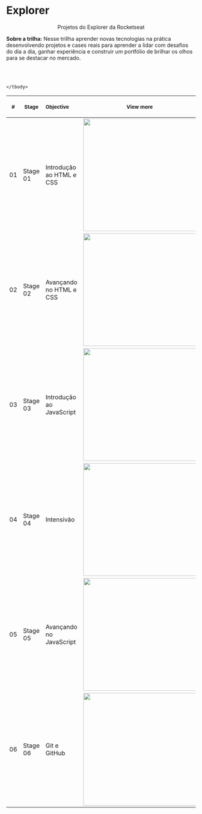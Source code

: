 # Explorer

<p align="center">
    Projetos do Explorer da Rocketseat <br>
   <p><strong>Sobre a trilha:</strong> Nesse trillha aprender novas tecnologias na prática desenvolvendo projetos e cases reais para aprender a lidar com desafios do dia a dia, ganhar experiência e construir um portfólio de brilhar os olhos para se destacar no mercado.</p><br>
    <br><table>
    <thead>
        <tr>
            <th align="center">
                <img width="20" height="1"> 
                <p>
                    <small>#</small>
                </p>
            </th>
            <th align="center">
                <img width="300" height="1"> 
                <p> 
                    <small>
                      Stage
                    </small>
                </p>
            </th>
            <th align="left">
                <img width="140" height="1">
                <p align="left"> 
                    <small>
                     Objective
                    </small>
                </p>
            </th>
            <th align="center">
                <img width="201" height="1">
                <p align="center"> 
                    <small>
                     View more
                    </small>
                </p>
            </th>
        </tr>
    </thead>
    <tbody>
        <tr>
            <td>01</td>
            <td>Stage 01</td>
            <td>Introdução ao HTML e CSS</td>
            <td align="center">
            <a href="./boracodar1(player_de_musica)/"><img width="300px" src="" /></a></td>
        </tr>
        <tr>
            <td>02</td>
            <td>Stage 02</td>
            <td>Avançando no HTML e CSS</td>
            <td align="center"><a href="./boracodar2(card_de_produto)/"><img width="300px" src="" /></a></td>
        </tr>
        <tr>
            <td>03</td>
            <td>Stage 03</td>
            <td>Introdução ao JavaScript</td>
            <td align="center"><a href="03"><img width="300px" src="./boracodar3(button)/.github/preview.jpg" /></a></td>
        </tr>
        <tr>
            <td>04</td>
            <td>Stage 04</td>
            <td>Intensivão</td>
            <td align="center"><a href="./boracodar4(chat)/"><img width="300px" src="./boracodar4(chat)/.github/preview.jpg" /></a></td>
        </tr>
        <tr>
            <td>05</td>
            <td>Stage 05</td>
            <td>Avançando no JavaScript</td>
            <td align="center"><a href="./boracodar5(calculadora)/"><img width="300px" src="./boracodar5(calculadora)/.github/preview.jpg" /></a></td>
        </tr>
        <tr>
            <td>06</td>
            <td>Stage 06</td>
            <td>Git e GitHub</td>
            <td align="center" ><a href="./boracodar6(cartão_de_embarque)/"><img width="300px" src="./boracodar6(cartão_de_embarque)/.github/preview.jpg" /></a></td>
        </tr>
       
    </tbody>
</table></p>
